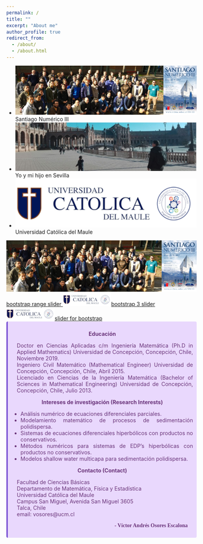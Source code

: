 ```yaml
---
permalink: /
title: ""
excerpt: "About me"
author_profile: true
redirect_from: 
  - /about/
  - /about.html
---
```

<!-- <head>
<style>
* {box-sizing: border-box}
body {font-family: Verdana, sans-serif; margin:0}
.mySlides {display: none}
img {vertical-align: middle;}

/* Slideshow container */
.slideshow-container {
  max-width: 1200px;
  position: relative;
  margin: auto;
}

/* Next & previous buttons */
.prev, .next {
  cursor: pointer;
  position: absolute;
  top: 50%;
  width: auto;
  padding: 16px;
  margin-top: -22px;
  color: white;
  font-weight: bold;
  font-size: 18px;
  transition: 0.6s ease;
  border-radius: 0 3px 3px 0;
  user-select: none;
}

/* Position the "next button" to the right */
.next {
  right: 0;
  border-radius: 3px 0 0 3px;
}

/* On hover, add a black background color with a little bit see-through */
.prev:hover, .next:hover {
  background-color: rgba(0,0,0,0.8);
}

/* Caption text */
.text {
  color: #000000;
  font-size: 15px;
  padding: 8px 12px;
  position: absolute;
  bottom: 8px;
  width: 100%;
  text-align: center;
}

/* Number text (1/4 etc) */
.numbertext {
  color: #000000;
  font-size: 12px;
  padding: 8px 12px;
  position: absolute;
  top: 0;
}

/* The dots/bullets/indicators */
.dot {
  cursor: pointer;
  height: 15px;
  width: 15px;
  margin: 0 2px;
  background-color: #bbb;
  border-radius: 50%;
  display: inline-block;
  transition: background-color 0.6s ease;
}

.active, .dot:hover {
  background-color: #717171;
}

/* Fading animation */
.fade {
  animation-name: fade;
  animation-duration: 1.5s;
}

@keyframes fade {
  from {opacity: .4} 
  to {opacity: 1}
}

/* On smaller screens, decrease text size */
@media only screen and (max-width: 300px) {
  .prev, .next,.text {font-size: 11px}
}
</style>
</head>
<body>

<div class="slideshow-container">

<div class="mySlides fade">
  <div class="numbertext">1 / 4</div>
  <img src="images/ucm_ima.png" style="width:100%">
  <div class="text">Universidad Católica del Maule</div>
</div>

<div class="mySlides fade">
  <div class="numbertext">2 / 4</div>
  <img src="images/hyp2018.png" style="width:100%">
  <div class="text">Integrantes CI2MA en Hyp2018</div>
</div>

<div class="mySlides fade">
  <div class="numbertext">3 / 4</div>
  <img src="images/sn3.png" style="width:100%">
  <div class="text">Santiago Numérico III</div>
</div>

<div class="mySlides fade">
  <div class="numbertext">4 / 4</div>
  <img src="images/svl.png" style="width:100%">
  <div class="text">Mi hijo y yo en Sevilla</div>
</div>

<a class="prev" onclick="plusSlides(-1)">❮</a>
<a class="next" onclick="plusSlides(1)">❯</a>

</div>
<br>

<div style="text-align:center">
  <span class="dot" onclick="currentSlide(1)"></span> 
  <span class="dot" onclick="currentSlide(2)"></span> 
  <span class="dot" onclick="currentSlide(3)"></span> 
  <span class="dot" onclick="currentSlide(4)"></span> 
</div>

<script>
let slideIndex = 1;
showSlides(slideIndex);

function plusSlides(n) {
  showSlides(slideIndex += n);
}

function currentSlide(n) {
  showSlides(slideIndex = n);
}

function showSlides(n) {
  let i;
  let slides = document.getElementsByClassName("mySlides");
  let dots = document.getElementsByClassName("dot");
  if (n > slides.length) {slideIndex = 1}    
  if (n < 1) {slideIndex = slides.length}
  for (i = 0; i < slides.length; i++) {
    slides[i].style.display = "none";  
  }
  for (i = 0; i < dots.length; i++) {
    dots[i].className = dots[i].className.replace(" active", "");
  }
  slides[slideIndex-1].style.display = "block";  
  dots[slideIndex-1].className += " active";
}
</script> -->


<link rel="stylesheet" type="text/css" href="https://wowslider.com/sliders/demo-81/engine1/style.css" />
<div id="wowslider-container1">

<div class="ws_images">
<ul>
<li><img src="/images/sn3.png" alt="Red Kite : bootstrap image slider " title="Santiago Numérico III" id="wows1_0" />Santiago Numérico III</li>
<li><img src="/images/svl_960_259.png" alt="bootstrap slider" title="Yo y mi hijo en Sevilla" id="wows1_1" />Yo y mi hijo en Sevilla</li>
<li><img src="/images/ucm_ima_960_259.png" alt="Hawk : slider bootstrap " title="Universidad Católica del Maule" id="wows1_2" />Universidad Católica del Maule</li>
</ul>
</div>

<div class="ws_bullets">
<div>
<a href="#" title="Santiago Numérico III"><img src="/images/sn3.png" alt="/images/sn3.png" />bootstrap range slider </a>
<a href="#" title="Yo y mi hijo en Sevilla"><img src="/images/ucm_ima_128.png" alt="Bald Eagle" />bootstrap 3 slider </a>
<a href="#" title="Hawk"><img src="/images/ucm_ima_128.png" alt="Hawk" />slider for bootstrap </a>
</div>
</div>
<div class="ws_shadow"></div>
</div>

<script type="text/javascript" src="https://wowslider.com/images/demo/wowslider.js"></script>
<script type="text/javascript" src="https://wowslider.com/sliders/demo-81/engine1/script.js"></script>
</div>


<div align="justify" class="warning" style='background-color:#E9D8FD; color: #69337A; border-left: solid #805AD5 4px; border-radius: 4px; padding:0.7em;'>
<span>
<p style='margin-top:1em; text-align:center'>
<b>Educación</b></p>
<p style='margin-left:1em;'>
Doctor en Ciencias Aplicadas c/m Ingeniería Matemática
(Ph.D in Applied Mathematics)
Universidad de Concepción, Concepción, Chile, Noviembre 2019.
<br>
Ingeniero Civil Matemático
(Mathematical Engineer)
Universidad de Concepción, Concepción, Chile, Abril 2015.<br>
Licenciado en Ciencias de la Ingeniería Matemática
(Bachelor of Sciences in Mathematical Engineering)
Universidad de Concepción, Concepción, Chile, Julio 2013.
</p>


<p style='margin-top:1em; text-align:center'>
<b>Intereses de investigación (Research Interests)</b></p>
<p style='margin-left:1em;'>
<ul>
<li>Análisis numérico de ecuaciones diferenciales parciales.</li>
<li>Modelamiento matemático de procesos de sedimentación polidispersa.</li>
<li>Sistemas de ecuaciones diferenciales hiperbólicos con productos no conservativos.</li>
<li>Métodos numéricos para sistemas de EDP’s hiperbólicas con productos no conservativos.</li>
<li>Modelos shallow water multicapa para sedimentación polidispersa.</li>
</ul>
</p>

<p style='margin-top:1em; text-align:center'>
<b>Contacto (Contact)</b></p>
<p style='margin-left:1em;'>
Facultad de Ciencias Básicas<br>
Departamento de Matemática, Física y Estadística<br>
Universidad Católica del Maule<br>
Campus San Miguel, Avenida San Miguel 3605<br>
Talca, Chile<br>
email: vosores@ucm.cl
</p>


<p style='margin-bottom:1em; margin-right:1em; text-align:right; font-family:Georgia'> <b>- Víctor Andrés Osores Escalona</b>
</p></span>
</div>

